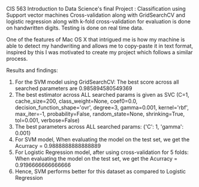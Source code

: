 CIS 563 Introduction to Data Science's final Project : Classification using Support vector machines Cross-validation along with GridSearchCV and logistic regression along with k-fold cross-validation for evaluation is done on handwritten digits. 
Testing is done on real time data.

One of the features of Mac OS X that intrigued me is how my machine is able to detect my handwriting and allows me to copy-paste it in text format, inspired by this I was motivated to create my project which follows a similar process.

Results and findings:
1. For the SVM model using GridSearchCV: The best score across all searched parameters are 0.985894580549369
2. The best estimator across ALL searched params is given as SVC (C=1, cache_size=200, class_weight=None, coef0=0.0, decision_function_shape='ovr', degree=3, gamma=0.001, kernel='rbf', max_iter=-1, probability=False, random_state=None, shrinking=True, tol=0.001, verbose=False)
3. The best parameters across ALL searched params: {'C': 1, 'gamma': 0.001}
4. For SVM model, When evaluating the model on the test set, we get the Acurracy = 0.9888888888888889
5. For Logistic Regression model, after using cross-validation for 5 folds: When evaluating the model on the test set, we get the Acurracy = 0.9196666666666666
6. Hence, SVM performs better for this dataset as compared to Logistic Regression
